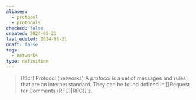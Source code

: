 ```yaml
---
aliases:
  - protocol
  - protocols
checked: false
created: 2024-05-21
last_edited: 2024-05-21
draft: false
tags:
  - networks
type: definition
---
```

>[!tldr] Protocol (networks)
>A *protocol* is a set of messages and rules that are an internet standard. They can be found defined in [[Request for Comments (RFC)|RFC]]'s.
